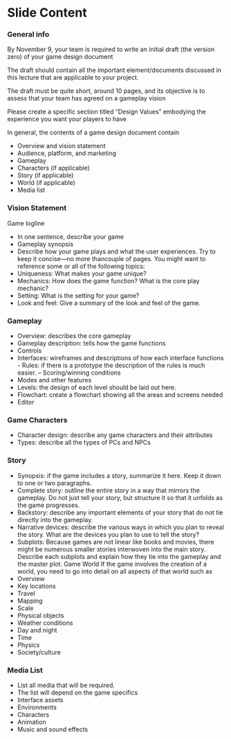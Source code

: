 # Slide Content

### General info
By November 9, your team is required to write an
initial draft (the version zero) of your game design document

The draft should contain all the important element/documents
discussed in this lecture that are applicable to your project.

The draft must be quite short, around 10 pages, and its objective
is to assess that your team has agreed on a gameplay vision

Please create a specific section titled “Design Values”
embodying the experience you want your players to have


In general, the contents of a game design document contain
* Overview and vision statement
* Audience, platform, and marketing
* Gameplay
* Characters (if applicable)
* Story (if applicable)
* World (if applicable)
* Media list


### Vision Statement
Game logline
* In one sentence, describe your game
* Gameplay synopsis
* Describe how your game plays and what the user experiences. Try to keep it concise—no more thancouple of pages. You might want to reference some or all of the following topics:
* Uniqueness: What makes your game unique?
* Mechanics: How does the game function? What is the core play mechanic?
* Setting: What is the setting for your game?
* Look and feel: Give a summary of the look and feel of the game.

### Gameplay
* Overview: describes the core gameplay
* Gameplay description: tells how the game functions
* Controls
* Interfaces: wireframes and descriptions of how each interface functions - Rules: if there is a prototype the description of the rules is much easier. – Scoring/winning conditions
* Modes and other features
* Levels: the design of each level should be laid out here.
* Flowchart: create a flowchart showing all the areas and screens needed
* Editor

### Game Characters
* Character design: describe any game characters and their attributes
* Types: describe all the types of PCs and NPCs

### Story
* Synopsis: if the game includes a story, summarize it here. Keep it down to one or two paragraphs.
* Complete story: outline the entire story in a way that mirrors the gameplay. Do not just tell your story,
but structure it so that it unfolds as the game progresses.
* Backstory: describe any important elements of your story that do not tie directly into the gameplay.
* Narrative devices: describe the various ways in which you plan to reveal the story. What are the devices
you plan to use to tell the story?
* Subplots: Because games are not linear like books and movies, there might be numerous smaller stories
interwoven into the main story. Describe each subplots and explain how they tie into the gameplay and
the master plot.
Game World
If the game involves the creation of a world, you need to go into detail on all aspects of that world such as
* Overview
* Key locations
* Travel
* Mapping
* Scale
* Physical objects
* Weather conditions
* Day and night
* Time
* Physics
* Society/culture

### Media List
* List all media that will be required.
* The list will depend on the game specifics
* Interface assets
* Environments
* Characters
* Animation
* Music and sound effects
